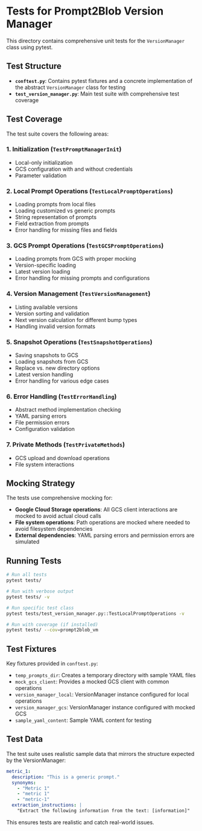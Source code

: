 # Tests for Prompt2Blob Version Manager

This directory contains comprehensive unit tests for the `VersionManager` class using pytest.

## Test Structure

- **`conftest.py`**: Contains pytest fixtures and a concrete implementation of the abstract `VersionManager` class for testing
- **`test_version_manager.py`**: Main test suite with comprehensive test coverage

## Test Coverage

The test suite covers the following areas:

### 1. Initialization (`TestPromptManagerInit`)
- Local-only initialization
- GCS configuration with and without credentials
- Parameter validation

### 2. Local Prompt Operations (`TestLocalPromptOperations`)
- Loading prompts from local files
- Loading customized vs generic prompts
- String representation of prompts
- Field extraction from prompts
- Error handling for missing files and fields

### 3. GCS Prompt Operations (`TestGCSPromptOperations`)
- Loading prompts from GCS with proper mocking
- Version-specific loading
- Latest version loading
- Error handling for missing prompts and configurations

### 4. Version Management (`TestVersionManagement`)
- Listing available versions
- Version sorting and validation
- Next version calculation for different bump types
- Handling invalid version formats

### 5. Snapshot Operations (`TestSnapshotOperations`)
- Saving snapshots to GCS
- Loading snapshots from GCS
- Replace vs. new directory options
- Latest version handling
- Error handling for various edge cases

### 6. Error Handling (`TestErrorHandling`)
- Abstract method implementation checking
- YAML parsing errors
- File permission errors
- Configuration validation

### 7. Private Methods (`TestPrivateMethods`)
- GCS upload and download operations
- File system interactions

## Mocking Strategy

The tests use comprehensive mocking for:

- **Google Cloud Storage operations**: All GCS client interactions are mocked to avoid actual cloud calls
- **File system operations**: Path operations are mocked where needed to avoid filesystem dependencies
- **External dependencies**: YAML parsing errors and permission errors are simulated

## Running Tests

```bash
# Run all tests
pytest tests/

# Run with verbose output
pytest tests/ -v

# Run specific test class
pytest tests/test_version_manager.py::TestLocalPromptOperations -v

# Run with coverage (if installed)
pytest tests/ --cov=prompt2blob_vm
```

## Test Fixtures

Key fixtures provided in `conftest.py`:

- `temp_prompts_dir`: Creates a temporary directory with sample YAML files
- `mock_gcs_client`: Provides a mocked GCS client with common operations
- `version_manager_local`: VersionManager instance configured for local operations
- `version_manager_gcs`: VersionManager instance configured with mocked GCS
- `sample_yaml_content`: Sample YAML content for testing

## Test Data

The test suite uses realistic sample data that mirrors the structure expected by the VersionManager:

```yaml
metric_1:
  description: "This is a generic prompt."
  synonyms:
    - "Metric 1"
    - "metric 1"
    - "metric-1"
  extraction_instructions: |
    "Extract the following information from the text: [information]"
```

This ensures tests are realistic and catch real-world issues.
